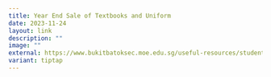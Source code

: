 ```yaml
---
title: Year End Sale of Textbooks and Uniform
date: 2023-11-24
layout: link
description: ""
image: ""
external: https://www.bukitbatoksec.moe.edu.sg/useful-resources/students/year-end-sale-of-textbooks-and-uniforms-2024/
variant: tiptap
---
```

